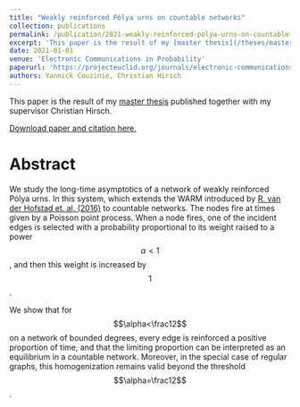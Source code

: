 ```yaml
---
title: "Weakly reinforced Pólya urns on countable networks"
collection: publications
permalink: /publication/2021-weakly-reinforced-polya-urns-on-countable-networks
excerpt: 'This paper is the result of my [master thesis](/theses/master-thesis) published together with my supervisor Christian Hirsch.'
date: 2021-01-01
venue: 'Electronic Communications in Probability'
paperurl: 'https://projecteuclid.org/journals/electronic-communications-in-probability/volume-26/issue-none/Weakly-reinforced-P%c3%b3lya-urns-on-countable-networks/10.1214/21-ECP404.full'
authors: Yannick Couzinie, Christian Hirsch
---
```


This paper is the result of my [master thesis](/theses/master-thesis) published together with my supervisor Christian Hirsch.

[Download paper and citation here.]({{page.paperurl}})

Abstract
======
We study the long-time asymptotics of a network of weakly reinforced Pólya
urns. In this system, which extends the WARM introduced by [R. van der Hofstad
et. al.
(2016)](https://projecteuclid.org/journals/annals-of-applied-probability/volume-26/issue-4/Strongly-reinforced-P%c3%b3lya-urns-with-graph-based-competition/10.1214/16-AAP1153.full) to countable networks. The nodes fire at times given by a
Poisson point process. When a node fires, one of the incident edges is selected
with a probability proportional to its weight raised to a power $$\alpha<1$$, and then
this weight is increased by $$1$$.

We show that for $$\alpha<\frac12$$ on a network of bounded degrees, every edge is
reinforced a positive proportion of time, and that the limiting proportion can
be interpreted as an equilibrium in a countable network. Moreover, in the
special case of regular graphs, this homogenization remains valid beyond the
threshold $$\alpha=\frac12$$.

